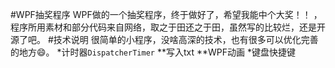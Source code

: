 #WPF抽奖程序
WPF做的一个抽奖程序，终于做好了，希望我能中个大奖！！ ，程序所用素材和部分代码来自网络，取之于田还之于田，虽然写的比较烂，还是开源了吧。
#技术说明
很简单的小程序，没啥高深的技术，也有很多可以优化完善的地方:smile:。
*计时器`DispatcherTimer`
**写入txt
**WPF动画
*键盘快捷键